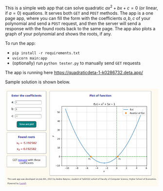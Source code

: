 This is a simple web app that can solve quadratic $ax^2+bx+c=0$ (or linear, if $a=0$) equations.
It serves both `GET` and `POST` methods.
The app is a one page app, where you can fill the form with the coefficients $a, b, c$ of your polynomial and send a `POST` request, 
and then the server will send a response with the found roots back to the same page.
The app also plots a graph of your polynomial and shows the roots, if any.

To run the app:
- `pip install -r requirements.txt`
- `uvicorn main:app`
- (optionally) run `python tester.py` to manually send `GET` requests

The app is running here https://quadraticdeta-1-k0286732.deta.app/

Sample solution is shown below.

![](Sample_output.png)
